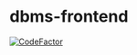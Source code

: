 # dbms-frontend

[![CodeFactor](https://www.codefactor.io/repository/github/ashutosh-3601/dbms-frontend/badge)](https://www.codefactor.io/repository/github/ashutosh-3601/dbms-frontend)
